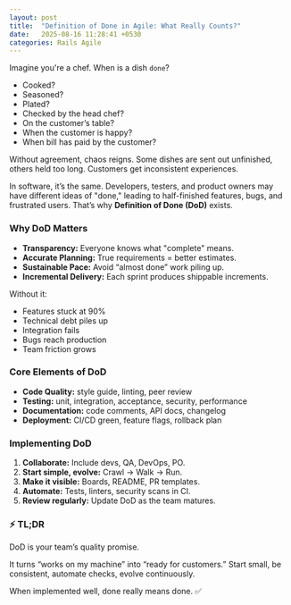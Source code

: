 ```yaml
---
layout: post
title:  "Definition of Done in Agile: What Really Counts?"
date:   2025-08-16 11:28:41 +0530
categories: Rails Agile
---
```


Imagine you're a chef. When is a dish `done`?
- Cooked?
- Seasoned?
- Plated?
- Checked by the head chef?
- On the customer’s table?
- When the customer is happy?
- When bill has paid by the customer?

Without agreement, chaos reigns. Some dishes are sent out unfinished, others held too long. Customers get inconsistent experiences.

In software, it’s the same. Developers, testers, and product owners may have different ideas of "done," leading to half-finished features, bugs, and frustrated users. That’s why **Definition of Done (DoD)** exists.

### Why DoD Matters

- **Transparency:** Everyone knows what "complete" means.
- **Accurate Planning:** True requirements = better estimates.
- **Sustainable Pace:** Avoid “almost done” work piling up.
- **Incremental Delivery:** Each sprint produces shippable increments.

Without it:
- Features stuck at 90%
- Technical debt piles up
- Integration fails
- Bugs reach production
- Team friction grows

### Core Elements of DoD

- **Code Quality:** style guide, linting, peer review
- **Testing:** unit, integration, acceptance, security, performance
- **Documentation:** code comments, API docs, changelog
- **Deployment:** CI/CD green, feature flags, rollback plan

### Implementing DoD

1. **Collaborate:** Include devs, QA, DevOps, PO.
2. **Start simple, evolve:** Crawl → Walk → Run.
3. **Make it visible:** Boards, README, PR templates.
4. **Automate:** Tests, linters, security scans in CI.
5. **Review regularly:** Update DoD as the team matures.

### ⚡ TL;DR

DoD is your team’s quality promise.

It turns “works on my machine” into “ready for customers.” Start small, be consistent, automate checks, evolve continuously.

When implemented well, done really means done. ✅
